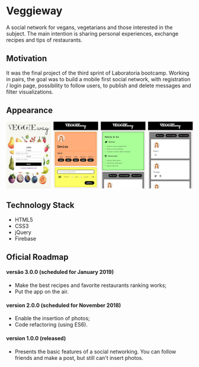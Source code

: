 # Veggieway
A social network for vegans, vegetarians and those interested in the subject. The main intention is sharing personal experiences, exchange recipes and tips of restaurants.

## Motivation
It was the final project of the third sprint of Laboratoria bootcamp. Working in pairs, the goal was to build a mobile first social network, with registration / login page, possibility to follow users, to publish and delete messages and filter visualizations.

## Appearance
![App map](./images/veggieway.png)

## Technology Stack
+ HTML5
+ CSS3
+ jQuery
+ Firebase

## Oficial Roadmap

#### versão 3.0.0 (scheduled for January 2019)
+ Make the best recipes and favorite restaurants ranking works;
+ Put the app on the air.

#### version 2.0.0 (scheduled for November 2018)
+ Enable the insertion of photos;
+ Code refactoring (using ES6).

#### version 1.0.0 (released)
+ Presents the basic features of a social networking. You can follow friends and make a post, but still can't insert photos.

